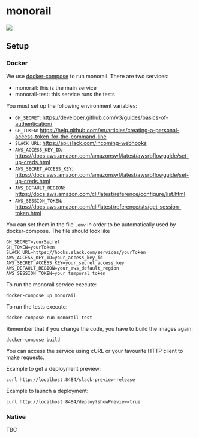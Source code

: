 # monorail

![](https://upload.wikimedia.org/wikipedia/en/4/44/Marge_vs._the_Monorail_(promo_card).png)

## Setup

### Docker

We use [docker-compose](https://docs.docker.com/compose/overview/) to run monorail.
There are two services:

- monorail: this is the main service
- monorail-test: this service runs the tests

You must set up the following environment variables:

- `GH_SECRET`: https://developer.github.com/v3/guides/basics-of-authentication/
- `GH_TOKEN`: https://help.github.com/en/articles/creating-a-personal-access-token-for-the-command-line
- `SLACK_URL`: https://api.slack.com/incoming-webhooks
- `AWS_ACCESS_KEY_ID`: https://docs.aws.amazon.com/amazonswf/latest/awsrbflowguide/set-up-creds.html
- `AWS_SECRET_ACCESS_KEY`: https://docs.aws.amazon.com/amazonswf/latest/awsrbflowguide/set-up-creds.html
- `AWS_DEFAULT_REGION`: https://docs.aws.amazon.com/cli/latest/reference/configure/list.html
- `AWS_SESSION_TOKEN`: https://docs.aws.amazon.com/cli/latest/reference/sts/get-session-token.html


You can set them in the file `.env` in order to be automatically used by docker-compose. The file should look like

```
GH_SECRET=yourSecret
GH_TOKEN=yourToken
SLACK_URL=https://hooks.slack.com/services/yourToken
AWS_ACCESS_KEY_ID=your_access_key_id
AWS_SECRET_ACCESS_KEY=your_secret_access_key
AWS_DEFAULT_REGION=your_aws_default_region
AWS_SESSION_TOKEN=your_temporal_token
```

To run the monorail service execute:

```
docker-compose up monorail
```

To run the tests execute:

```
docker-compose run monorail-test
```

Remember that if you change the code, you have to build the images again:

```
docker-compose build
```

You can access the service using cURL or your favourite HTTP client to make requests.

Example to get a deployment preview:

```shell
curl http://localhost:8484/slack-preview-release
```

Example to launch a deployment:
```shell
curl http://localhost:8484/deploy?showPreview=true
```

### Native

TBC
